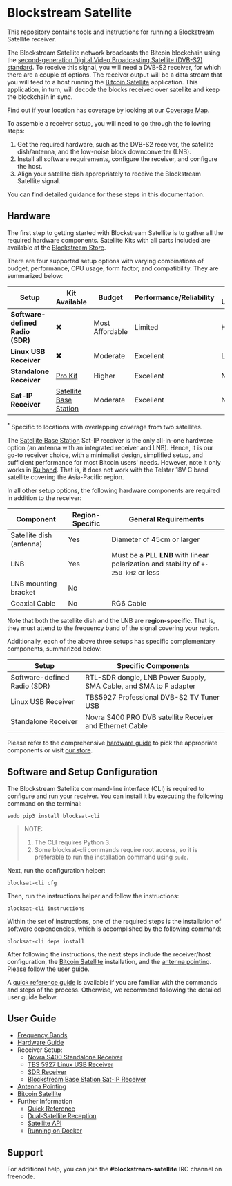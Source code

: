 # Blockstream Satellite

This repository contains tools and instructions for running a Blockstream
Satellite receiver.

The Blockstream Satellite network broadcasts the Bitcoin blockchain using the
[second-generation Digital Video Broadcasting Satellite (DVB-S2)
standard](https://en.wikipedia.org/wiki/DVB-S2). To receive this signal, you
will need a DVB-S2 receiver, for which there are a couple of options. The
receiver output will be a data stream that you will feed to a host running the
[Bitcoin Satellite](https://github.com/Blockstream/bitcoinsatellite/)
application. This application, in turn, will decode the blocks received over
satellite and keep the blockchain in sync.

Find out if your location has coverage by looking at our [Coverage
   Map](https://blockstream.com/satellite/#satellite_network-coverage).

To assemble a receiver setup, you will need to go through the following steps:

1. Get the required hardware, such as the DVB-S2 receiver, the satellite
   dish/antenna, and the low-noise block downconverter (LNB).
2. Install all software requirements, configure the receiver, and configure the
   host.
3. Align your satellite dish appropriately to receive the Blockstream Satellite
   signal.

You can find detailed guidance for these steps in this documentation.

## Hardware

The first step to getting started with Blockstream Satellite is to gather all
the required hardware components. Satellite Kits with all parts included are
available at the [Blockstream
Store](https://store.blockstream.com/product-category/satellite_kits/).

There are four supported setup options with varying combinations of budget,
performance, CPU usage, form factor, and compatibility. They are summarized
below:

| **Setup**                        | Kit Available                                                                             | Budget          | Performance/Reliability | CPU Usage  | Form Factor | Dual Satellite<sup>*</sup> | C-band Compatible |
|----------------------------------|-------------------------------------------------------------------------------------------|-----------------|-------------------------|------------|-------------|--------------------------|------------------------|
| **Software-defined Radio (SDR)** | :heavy_multiplication_x:                                                                  | Most Affordable | Limited                 | High       | USB Dongle  | :heavy_multiplication_x: | :heavy_check_mark:                    |
| **Linux USB Receiver**           | :heavy_multiplication_x:                                                                  | Moderate        | Excellent               | Low        | USB Device  | :heavy_multiplication_x: | :heavy_check_mark:                    |
| **Standalone Receiver**          | [Pro Kit](https://store.blockstream.com/product/blockstream-satellite-pro-kit/)           | Higher          | Excellent               | None       | Standalone  | :heavy_check_mark:       | :heavy_check_mark:                    |
| **Sat-IP Receiver**              | [Satellite Base Station](https://store.blockstream.com/product/blockstream-satellite-base-station/)  | Moderate        | Excellent               | None       | All-in-one  | :heavy_multiplication_x: | :heavy_multiplication_x:                     |

<sup>*</sup> Specific to locations with overlapping coverage from two satellites.

The [Satellite Base
Station](https://store.blockstream.com/product/blockstream-satellite-base-station/) Sat-IP
receiver is the only all-in-one hardware option (an antenna with an integrated
receiver and LNB). Hence, it is our go-to receiver choice, with a minimalist
design, simplified setup, and sufficient performance for most Bitcoin users'
needs. However, note it only works in [Ku
band](doc/frequency.md#signal-bands). That is, it does not work with the Telstar
18V C band satellite covering the Asia-Pacific region.

In all other setup options, the following hardware components are required in
addition to the receiver:

| Component                | Region-Specific | General Requirements |
|--------------------------|-----------------|----------------------------|
| Satellite dish (antenna) | Yes             | Diameter of 45cm or larger |
| LNB                      | Yes             | Must be a **PLL LNB** with linear polarization and stability of `+- 250 kHz` or less |
| LNB mounting bracket     | No              |                            |
| Coaxial Cable            | No              | RG6 Cable                  |

Note that both the satellite dish and the LNB are **region-specific**. That is,
they must attend to the frequency band of the signal covering your region.

Additionally, each of the above three setups has specific complementary
components, summarized below:

| Setup | Specific Components |
|--------------------|---------|
| Software-defined Radio (SDR) | RTL-SDR dongle, LNB Power Supply, SMA Cable, and SMA to F adapter |
| Linux USB Receiver | TBS5927 Professional DVB-S2 TV Tuner USB |
| Standalone Receiver | Novra S400 PRO DVB satellite Receiver and Ethernet Cable  |

Please refer to the comprehensive [hardware guide](doc/hardware.md) to pick the
appropriate components or visit [our
store](https://store.blockstream.com/product-category/satellite_kits/).

## Software and Setup Configuration

The Blockstream Satellite command-line interface (CLI) is required to configure
and run your receiver. You can install it by executing the following command on
the terminal:

```
sudo pip3 install blocksat-cli
```

> NOTE:
>
> 1. The CLI requires Python 3.
> 2. Some blocksat-cli commands require root access, so it is preferable to run
> the installation command using `sudo`.

Next, run the configuration helper:

```
blocksat-cli cfg
```

Then, run the instructions helper and follow the instructions:

```
blocksat-cli instructions
```

Within the set of instructions, one of the required steps is the installation of
software dependencies, which is accomplished by the following command:

```
blocksat-cli deps install
```

After following the instructions, the next steps include the receiver/host
configuration, the [Bitcoin Satellite](doc/bitcoin.md) installation, and the
[antenna pointing](doc/antenna-pointing.md). Please follow the user guide.

A [quick reference guide](doc/quick-reference.md) is available if you are
familiar with the commands and steps of the process. Otherwise, we recommend
following the detailed user guide below.

## User Guide

- [Frequency Bands](doc/frequency.md)
- [Hardware Guide](doc/hardware.md)
- Receiver Setup:
    - [Novra S400 Standalone Receiver](doc/s400.md)
    - [TBS 5927 Linux USB Receiver](doc/tbs.md)
    - [SDR Receiver](doc/sdr.md)
    - [Blockstream Base Station Sat-IP Receiver](doc/sat-ip.md)
- [Antenna Pointing](doc/antenna-pointing.md)
- [Bitcoin Satellite](doc/bitcoin.md)
- Further Information
  - [Quick Reference](doc/quick-reference.md)
  - [Dual-Satellite Reception](doc/dual-satellite.md)
  - [Satellite API](doc/api.md)
  - [Running on Docker](doc/docker.md)

## Support

For additional help, you can join the **#blockstream-satellite** IRC channel on
freenode.

